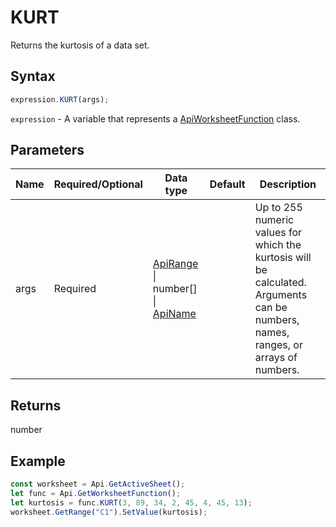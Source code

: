 # KURT

Returns the kurtosis of a data set.

## Syntax

```javascript
expression.KURT(args);
```

`expression` - A variable that represents a [ApiWorksheetFunction](../ApiWorksheetFunction.md) class.

## Parameters

| **Name** | **Required/Optional** | **Data type** | **Default** | **Description** |
| ------------- | ------------- | ------------- | ------------- | ------------- |
| args | Required | [ApiRange](../../ApiRange/ApiRange.md) \| number[] \| [ApiName](../../ApiName/ApiName.md) |  | Up to 255 numeric values for which the kurtosis will be calculated. Arguments can be numbers, names, ranges, or arrays of numbers. |

## Returns

number

## Example



```javascript editor-xlsx
const worksheet = Api.GetActiveSheet();
let func = Api.GetWorksheetFunction();
let kurtosis = func.KURT(3, 89, 34, 2, 45, 4, 45, 13);
worksheet.GetRange("C1").SetValue(kurtosis);
```
